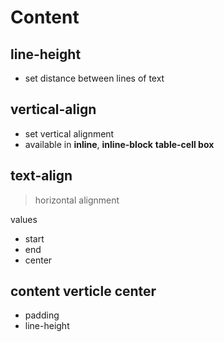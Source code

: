 # Content

## line-height

- set distance between lines of text

## vertical-align

- set vertical alignment 
- available in **inline**, **inline-block** **table-cell box**

## text-align

> horizontal alignment

values

- start
- end
- center

## content verticle center

- padding
- line-height